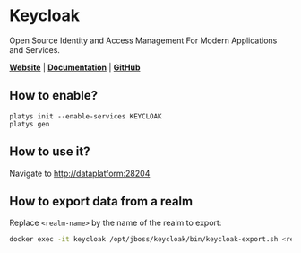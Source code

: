 # Keycloak

Open Source Identity and Access Management For Modern Applications and Services.

**[Website](https://www.keycloak.org/)** | **[Documentation](https://www.keycloak.org/documentation)** | **[GitHub](https://github.com/keycloak/keycloak)**

## How to enable?

```
platys init --enable-services KEYCLOAK
platys gen
```

## How to use it?

Navigate to <http://dataplatform:28204>

## How to export data from a realm

Replace `<realm-name>` by the name of the realm to export:

```bash
docker exec -it keycloak /opt/jboss/keycloak/bin/keycloak-export.sh <realm-name>
```


